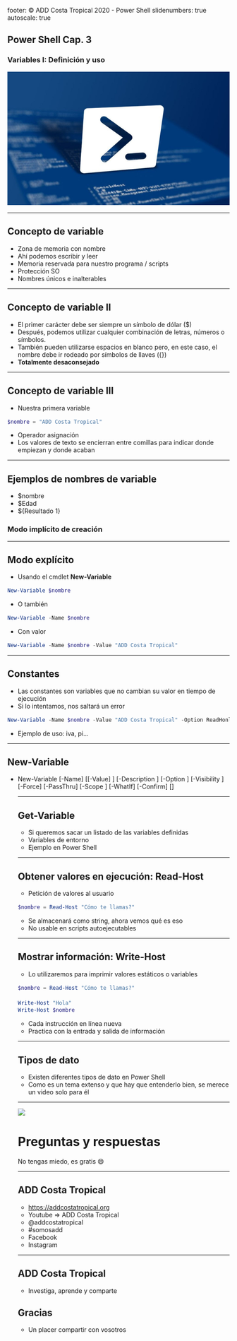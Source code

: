 footer: © ADD Costa Tropical 2020 - Power Shell
slidenumbers: true
autoscale: true
<!-- slide-transition: true -->

## Power Shell Cap. 3

### Variables I: Definición y uso

![](WindowsPowerShell.jpg)

---

## Concepto de variable

- Zona de memoria con nombre
- Ahí podemos escribir y leer
- Memoria reservada para nuestro programa / scripts
- Protección SO
- Nombres únicos e inalterables

---

## Concepto de variable II

- El primer carácter debe ser siempre un símbolo de dólar ($)
- Después, podemos utilizar cualquier combinación de letras, números o símbolos.
- También pueden utilizarse espacios en blanco pero, en este caso, el nombre debe ir rodeado por símbolos de llaves ({})
- **Totalmente desaconsejado**

---

## Concepto de variable III

- Nuestra primera variable

```powershell
$nombre = "ADD Costa Tropical"
```

- Operador asignación
- Los valores de texto se encierran entre comillas para indicar donde empiezan y donde acaban

---

## Ejemplos de nombres de variable

- $nombre
- $Edad
- ${Resultado 1}

### **Modo implícito de creación**

---

## Modo explícito

- Usando el cmdlet **New-Variable**

```powershell
New-Variable $nombre
```

- O también

```powershell
New-Variable -Name $nombre
```

- Con valor

```powershell
New-Variable -Name $nombre -Value "ADD Costa Tropical"
```

---

## Constantes

- Las constantes son variables que no cambian su valor en tiempo de ejecución
- Si lo intentamos, nos saltará un error

```powershell
New-Variable -Name $nombre -Value "ADD Costa Tropical" -Option ReadHonly
```

- Ejemplo de uso: iva, pi...

---

## New-Variable

- New-Variable
   [-Name] <String>
   [[-Value] <Object>]
   [-Description <String>]
   [-Option <ScopedItemOptions>]
   [-Visibility <SessionStateEntryVisibility>]
   [-Force]
   [-PassThru]
   [-Scope <String>]
   [-WhatIf]
   [-Confirm]
   [<CommonParameters>]

---

## Get-Variable

- Si queremos sacar un listado de las variables definidas
- Variables de entorno
- Ejemplo en Power Shell

---

## Obtener valores en ejecución: Read-Host

- Petición de valores al usuario

```powershell
$nombre = Read-Host "Cómo te llamas?"
```

- Se almacenará como string, ahora vemos qué es eso
- No usable en scripts autoejecutables

---

## Mostrar información: Write-Host

- Lo utilizaremos para imprimir valores estáticos o variables

```powershell
$nombre = Read-Host "Cómo te llamas?"

Write-Host "Hola"
Write-Host $nombre
```

- Cada instrucción en línea nueva
- Practica con la entrada y salida de información

---

## Tipos de dato

- Existen diferentes tipos de dato en Power Shell
- Como es un tema extenso y que hay que entenderlo bien, se merece un video solo para él

---

![](https://media.giphy.com/media/26BRzQS5HXcEWM7du/giphy.gif)
# Preguntas y respuestas
No tengas miedo, es gratis :smile:

---

## ADD Costa Tropical

- https://addcostatropical.org
- Youtube => ADD Costa Tropical
- @addcostatropical
- #somosadd
- Facebook
- Instagram

---

## ADD Costa Tropical
- Investiga, aprende y comparte

## Gracias
- Un placer compartir con vosotros

